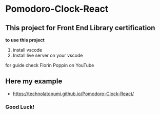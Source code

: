 # Pomodoro-Clock-React
## This project for Front End Library certification

**to use this project**
1. install vscode 
2. Install live server on your vscode

for guide check Florin Poppin on YouTube

## Here my example
- https://technolatopumi.github.io/Pomodoro-Clock-React/
### Good Luck!
